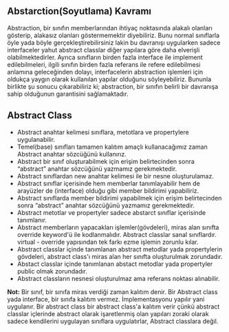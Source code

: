 
## Abstarction(Soyutlama) Kavramı
Abstraction, bir sınıfın memberlarından ihtiyaç noktasında alakalı olanları gösterip, alakasız olanları göstermemektir diyebiliriz.
Bunu normal sınıflarla öyle yada böyle gerçekleştirebilirsiniz lakin bu davranışı uygularken sadece interfaceler yahut abstract classlar
diğer yapılara göre daha elverişli olabilmektedirler. Ayrıca sınıfların birden fazla interface ile implement edilebilmeleri, ilgili 
sınıfın birden fazla referans ile refere edilebilmesi anlamına geleceğinden dolayı, interfacelerin abstraction işlemleri için
oldukça yaygın olarak kullanılan yapılar olduğunu söyleyebiliriz. Bununla birlikte şu sonucu çıkarabiliriz ki; abstraction, bir
sınıfın belirli bir davranışa sahip olduğunun garantisini sağlamaktadır.

## Abstract Class
* Abstract anahtar kelimesi sınıflara, metotlara ve propertylere uygulanabilir.
* Temel(base) sınıfları tamamen kalıtım amaçlı kullanacağımız zaman Abstract anahtar sözcüğünü kullanırız. 
* Abstract bir sınıf oluşturabilmek için erişim belirtecinden sonra “abstract” anahtar sözcüğünü yazmamız gerekmektedir. 
* Abstract sınıflardan new anahtar kelimesi ile bir nesne oluşturulamaz.
* Abstract sınıflar içerisinde hem memberlar tanımlayabilir hem de arayüzler de (interface) olduğu gibi member bildirimi yapabiliriz.
* Abstract sınıflarda member bildirimi yapabilmek için erişim belirtecinden sonra “abstract” anahtar sözcüğünü yazmamız gerekmektedir.
* Abstract metotlar ve propertyler sadece abstarct sınıflar içerisinde tanımlanır.
* Abstract memberların yapacakları işlemler(gövdeleri), miras alan sınıfta override keyword'ü ile kodlanmalıdır. Abstract classlar sanal sınıflardır.
virtual - override yapısından tek farkı ezme işlemin zorunlu kılar.
* Abstract classlar içinde tanımlanan abstract metodlar yada propertylerin gövdeleri, abstract class'ı miras alan her sınıfta
oluşturulmak zorundadır.
*  Abstact classlar içinde tanımlanan abstact metodlar yada propertyler public olmak zorundadır.
*  Abstract classların nesnesi oluşturulmaz ama referans noktası alınabilir.

**Not:** Bir sınıf, bir sınıfa miras verdiği zaman kalıtım denir. Bir Abstract class yada interface, bir sınıfa kalıtım vermez. İmplementasyonu
yapılır yani uygulanır. Bir abstract class bir abstract class'a kalıtım verir çünkü abstract classlar içlerinde abstract olarak işaretlenmiş olan
yapıları zoraki olarak sadece kendilerini uygulayan sınıflara uygulatırlar, Abstract classlara değil.







